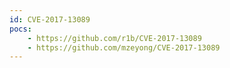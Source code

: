 ```yaml
---
id: CVE-2017-13089
pocs:
    - https://github.com/r1b/CVE-2017-13089
    - https://github.com/mzeyong/CVE-2017-13089
---
```

